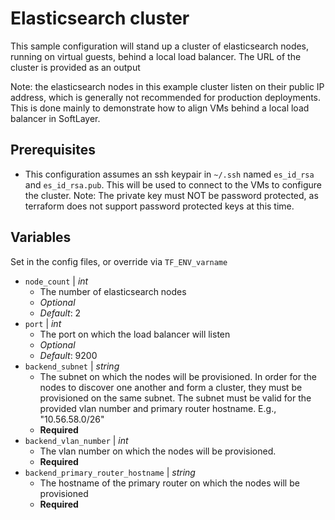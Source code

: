 # Elasticsearch cluster

This sample configuration will stand up a cluster of elasticsearch nodes, running on virtual guests, behind a local load balancer. The URL of the cluster is provided as an output

Note: the elasticsearch nodes in this example cluster listen on their public IP address, which is generally not recommended for production deployments. This is done mainly to demonstrate how to align VMs behind a local load balancer in SoftLayer.

## Prerequisites

* This configuration assumes an ssh keypair in `~/.ssh` named `es_id_rsa` and `es_id_rsa.pub`. This will be used to connect to the VMs to configure the cluster. Note: The private key must NOT be password protected, as terraform does not support password protected keys at this time.

## Variables

Set in the config files, or override via `TF_ENV_varname`

*   `node_count` | *int*
    * The number of elasticsearch nodes
    * *Optional*
    * *Default*: 2
*   `port` | *int*
    * The port on which the load balancer will listen
    * *Optional*
    * *Default*: 9200
*   `backend_subnet` | *string*
    * The subnet on which the nodes will be provisioned. In order for the nodes to discover one another and form a cluster, they must be provisioned on the same subnet. The subnet must be valid for the provided vlan number and primary router hostname. E.g., "10.56.58.0/26"
    * **Required**
*   `backend_vlan_number` | *int*
    * The vlan number on which the nodes will be provisioned.
    * **Required**
*   `backend_primary_router_hostname` | *string*
    * The hostname of the primary router on which the nodes will be provisioned
    * **Required**
